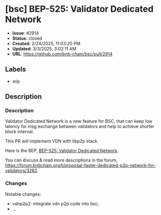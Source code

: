 # [bsc] BEP-525: Validator Dedicated Network

- **Issue**: #2914
- **Status**: closed
- **Created**: 2/24/2025, 11:03:20 PM
- **Updated**: 3/3/2025, 3:02:11 AM
- **URL**: https://github.com/bnb-chain/bsc/pull/2914

## Labels

- wip

## Description

### Description

Validator Dedicated Network is a new feature for BSC, that can keep low latency for msg exchange between validators and help to achieve shorter block interval.

This PR will implement VDN with libp2p stack.

Here is the BEP, [BEP-525: Validator Dedicated Network](https://github.com/bnb-chain/BEPs/blob/master/BEPs/BEP-525.md).

You can discuss & read more descriptions in the forum, https://forum.bnbchain.org/t/proposal-faster-dedicated-p2p-network-for-validators/3282.

### Changes

Notable changes: 
* vdnp2p2: integrate vdn p2p code into bsc;
* ...
